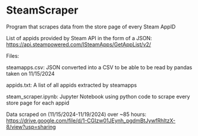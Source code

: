 # SteamScraper
Program that scrapes data from the store page of every Steam AppID

List of appids provided by Steam API in the form of a JSON:
https://api.steampowered.com/ISteamApps/GetAppList/v2/

Files:

steamapps.csv: JSON converted into a CSV to be able to be read by pandas taken on 11/15/2024

appids.txt: A list of all appids extracted by steamapps

steam_scraper.ipynb: Jupyter Notebook using python code to scrape every store page for each appid

Data scraped on (11/15/2024-11/19/2024) over ~85 hours:
https://drive.google.com/file/d/1-CGIzw01JEynh_pgdmBtJywfRhItzX-8/view?usp=sharing
